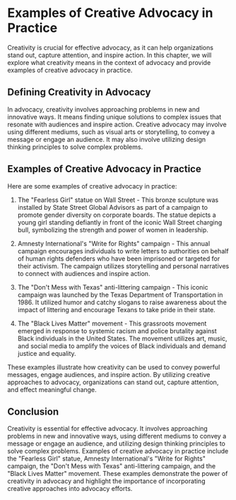 # Examples of Creative Advocacy in Practice

Creativity is crucial for effective advocacy, as it can help organizations stand out, capture attention, and inspire action. In this chapter, we will explore what creativity means in the context of advocacy and provide examples of creative advocacy in practice.

Defining Creativity in Advocacy
-------------------------------

In advocacy, creativity involves approaching problems in new and innovative ways. It means finding unique solutions to complex issues that resonate with audiences and inspire action. Creative advocacy may involve using different mediums, such as visual arts or storytelling, to convey a message or engage an audience. It may also involve utilizing design thinking principles to solve complex problems.

Examples of Creative Advocacy in Practice
-----------------------------------------

Here are some examples of creative advocacy in practice:

1. The "Fearless Girl" statue on Wall Street - This bronze sculpture was installed by State Street Global Advisors as part of a campaign to promote gender diversity on corporate boards. The statue depicts a young girl standing defiantly in front of the iconic Wall Street charging bull, symbolizing the strength and power of women in leadership.

2. Amnesty International's "Write for Rights" campaign - This annual campaign encourages individuals to write letters to authorities on behalf of human rights defenders who have been imprisoned or targeted for their activism. The campaign utilizes storytelling and personal narratives to connect with audiences and inspire action.

3. The "Don't Mess with Texas" anti-littering campaign - This iconic campaign was launched by the Texas Department of Transportation in 1986. It utilized humor and catchy slogans to raise awareness about the impact of littering and encourage Texans to take pride in their state.

4. The "Black Lives Matter" movement - This grassroots movement emerged in response to systemic racism and police brutality against Black individuals in the United States. The movement utilizes art, music, and social media to amplify the voices of Black individuals and demand justice and equality.

These examples illustrate how creativity can be used to convey powerful messages, engage audiences, and inspire action. By utilizing creative approaches to advocacy, organizations can stand out, capture attention, and effect meaningful change.

Conclusion
----------

Creativity is essential for effective advocacy. It involves approaching problems in new and innovative ways, using different mediums to convey a message or engage an audience, and utilizing design thinking principles to solve complex problems. Examples of creative advocacy in practice include the "Fearless Girl" statue, Amnesty International's "Write for Rights" campaign, the "Don't Mess with Texas" anti-littering campaign, and the "Black Lives Matter" movement. These examples demonstrate the power of creativity in advocacy and highlight the importance of incorporating creative approaches into advocacy efforts.
